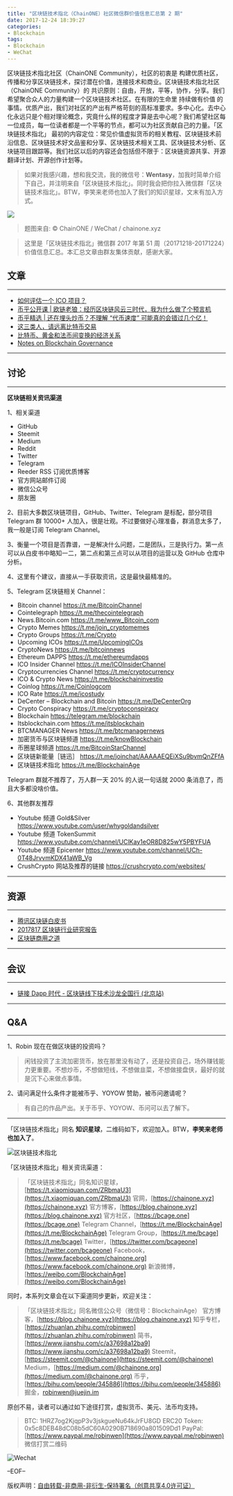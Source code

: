```yaml
---
title: "区块链技术指北（ChainONE）社区微信群价值信息汇总第 2 期"
date: 2017-12-24 18:39:27
categories:
- Blockchain
tags:
- Blockchain
- WeChat
---
```

区块链技术指北社区（ChainONE Community），社区的初衷是 构建优质社区，传播和分享区块链技术，探讨潜在价值，连接技术和商业。区块链技术指北社区（ChainONE Community）的 共识原则：自由，开放，平等，协作，分享。我们希望聚合众人的力量构建一个区块链技术社区。在有限的生命里 持续做有价值 的事情。优质产出，我们对社区的产出有严格苛刻的高标准要求。多中心化。去中心化永远只是个相对理论概念，究竟什么样的程度才算是去中心呢？我们希望社区每一位成员，每一位读者都是一个平等的节点，都可以为社区贡献自己的力量。「区块链技术指北」 最初的内容定位：常见价值虚拟货币的相关教程、区块链技术前沿信息、区块链技术好文品鉴和分享、区块链技术相关工具、区块链技术分析、区块链项目跟踪等。我们社区以后的内容还会包括但不限于：区块链资源共享、开源翻译计划、开源创作计划等。
<!-- more -->

> 如果对我感兴趣，想和我交流，我的微信号：**Wentasy**，加我时简单介绍下自己，并注明来自「区块链技术指北」。同时我会把你拉入微信群「区块链技术指北」。BTW，李笑来老师也加入了我们的知识星球，文末有加入方式。

![](https://i.imgur.com/EFxCQjC.png)

> 题图来自: © ChainONE / WeChat / chainone.xyz

> 这里是「区块链技术指北」微信群 2017 年第 51 周（20171218-20171224）价值信息汇总。本汇总文章由群友集体贡献，感谢大家。

## 文章
***

* [如何评估一个 ICO 项目？](http://blog.xdite.net/posts/2017/08/09/2148534)
* [币乎公开课 | 欧链老狼：经历区块链风云三时代，我为什么做了个预言机](https://mp.weixin.qq.com/s/3BBbu9GOQtg6K1JWZ7IdcQ)
* [币乎精选 | 还在埋头炒币？不理解 “代币速度” 可能真的会错过几个亿！](https://mp.weixin.qq.com/s/CnNGcGgiLG-NROMId61eiQ)
* [这三类人，请远离比特币交易](https://m.huxiu.com/article/226663.html)
* [比特币、黄金和法币间变换的经济关系](https://zhuanlan.zhihu.com/p/32002803)
* [Notes on Blockchain Governance](http://vitalik.ca/general/2017/12/17/voting.html)

***

## 讨论
***

**区块链相关资讯渠道**

1、相关渠道

* GitHub
* Steemit
* Medium
* Reddit
* Twitter
* Telegram
* Reeder RSS 订阅优质博客
* 官方网站邮件订阅
* 微信公众号
* 朋友圈

2、目前大多数区块链项目，GitHub、Twitter、Telegram 是标配，部分项目 Telegram 群 10000+ 人加入，很是壮观。不过要做好心理准备，群消息太多了，我一般是订阅 Telegram Channel。

3、衡量一个项目是否靠谱，一是解决什么问题，二是团队，三是执行力。第一点可以从白皮书中略知一二，第二点和第三点可以从项目的运营以及 GitHub 仓库中分析。

4、这里有个建议，直接从一手获取资讯，这是最快最精准的。

5、Telegram 区块链相关 Channel：

* Bitcoin channel https://t.me/BitcoinChannel
* Cointelegraph https://t.me/thecointelegraph
* News.Bitcoin.com https://t.me/www_Bitcoin_com
* Crypto Memes https://t.me/join_cryptomemes
* Crypto Groups https://t.me/Crypto
* Upcoming ICOs https://t.me/UpcomingICOs
* CryptoNews https://t.me/bitcoinnews
* Ethereum DAPPS https://t.me/ethereumdapps
* ICO Insider Channel https://t.me/ICOInsiderChannel
* Cryptocurrencies Channel https://t.me/cryptocurrency
* ICO & Crypto News https://t.me/blockchaininvestio
* Coinlog https://t.me/Coinlogcom
* ICO Rate https://t.me/icostudy
* DeCenter – Blockchain and Bitcoin https://t.me/DeCenterOrg
* Crypto Conspiracy https://t.me/cryptoconspiracy
* Blockchain https://telegram.me/blockchain
* Itsblockchain.com https://t.me/itsblockchain
* BTCMANAGER News https://t.me/btcmanagernews
* 加密货币与区块链频道 https://t.me/knowBlockchain
* 币圈星球频道 https://t.me/BitcoinStarChannel
* 区块链新能量［链迅］ https://t.me/joinchat/AAAAAEQEiXSu9bvmQnZFfA
* 区块链技术指北 https://t.me/BlockchainAge

Telegram 群就不推荐了，万人群一天 20% 的人说一句话就 2000 条消息了，而且大多都没啥价值。

6、其他群友推荐

* Youtube 频道 Gold&Silver https://www.youtube.com/user/whygoldandsilver
* Youtube 频道 TokenSummit https://www.youtube.com/channel/UClKay1eOR8D825wY5PBYFUA
* Youtube 频道 Epicenter https://www.youtube.com/channel/UCh-0T48JrvvmKDX41aWB_Vg
* CrushCrypto 网站及推荐的链接 https://crushcrypto.com/websites/

***

## 资源
***

* [腾讯区块链白皮书](https://git.io/vbQit)
* [2017817 区块链行业研究报告](https://git.io/vbQiU)
* [区块链商用之道](https://git.io/vbQik)

***

## 会议
***

* [链接 Dapp 时代 - 区块链线下技术沙龙全国行 (北京站)](http://www.huodongxing.com/event/1418402395400)

***

## Q&A
***

1、Robin 现在在做区块链的投资吗？

> 闲钱投资了主流加密货币，放在那里没有动了，还是投资自己，场外赚钱能力更重要。不想炒币，不想做短线，不想做韭菜，不想做接盘侠，最好的就是沉下心来做点事情。

2、请问满足什么条件才能被币乎、YOYOW 赞助，被币问邀请呢？

> 有自己的作品产出。关于币乎、YOYOW、币问可以去了解下。

***

「区块链技术指北」同名 **知识星球**，二维码如下，欢迎加入。BTW，**李笑来老师也加入了**。

![区块链技术指北](https://i.imgur.com/RBmpxTL.png)

「区块链技术指北」相关资讯渠道：

> 「区块链技术指北」同名知识星球，[https://t.xiaomiquan.com/ZRbmaU3](https://t.xiaomiquan.com/ZRbmaU3)
> 官网，[https://chainone.xyz](https://chainone.xyz)
> 官方博客，[https://blog.chainone.xyz](https://blog.chainone.xyz)
> 官方社区，[https://bcage.one](https://bcage.one)
> Telegram Channel，[https://t.me/BlockchainAge](https://t.me/BlockchainAge)
> Telegram Group，[https://t.me/bcage](https://t.me/bcage)
> Twitter，[https://twitter.com/bcageone](https://twitter.com/bcageone)
> Facebook，[https://www.facebook.com/chainone.org](https://www.facebook.com/chainone.org)
> 新浪微博，[https://weibo.com/BlockchainAge](https://weibo.com/BlockchainAge)

同时，本系列文章会在以下渠道同步更新，欢迎关注：

> 「区块链技术指北」同名微信公众号（微信号：BlockchainAge）
> 官方博客，[https://blog.chainone.xyz](https://blog.chainone.xyz)
> 知乎专栏，[https://zhuanlan.zhihu.com/robinwen](https://zhuanlan.zhihu.com/robinwen)
> 简书，[https://www.jianshu.com/c/a37698a12ba9](https://www.jianshu.com/c/a37698a12ba9)
> Steemit，[https://steemit.com/@chainone](https://steemit.com/@chainone)
> Medium，[https://medium.com/@chainone.org](https://medium.com/@chainone.org)
> 币乎，[https://bihu.com/people/345886](https://bihu.com/people/345886)
> 掘金，[robinwen@juejin.im](https://juejin.im/user/5673ccae60b2260ee435f89a/posts)

原创不易，读者可以通过如下途径打赏，虚拟货币、美元、法币均支持。

> BTC: 1HRZ7og2KjqpP3v3jskgueNu64kJrFU8GD
> ERC20 Token: 0x5c8DEB48dC08b5dC60A0290B718690a801509Dd1
> PayPal: [https://www.paypal.me/robinwen](https://www.paypal.me/robinwen)
> 微信打赏二维码

![Wechat](https://i.imgur.com/hKyy9lI.jpg)

–EOF–

版权声明：[自由转载-非商用-非衍生-保持署名（创意共享4.0许可证）](http://creativecommons.org/licenses/by-nc-nd/4.0/deed.zh)